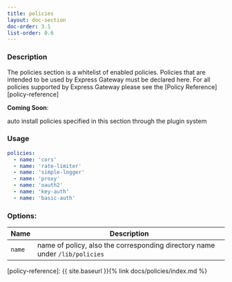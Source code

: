 ```yaml
---
title: policies
layout: doc-section
doc-order: 3.1
list-order: 0.6
---
```


### Description

The policies section is a whitelist of enabled policies. Policies that are intended to be used by Express Gateway must be declared here. For all policies supported by Express Gateway please see the [Policy Reference][policy-reference]

<aside class="notice" markdown="1">
<b>Coming Soon</b>:
<p>auto install policies specified in this section through the plugin system</p>
</aside>

### Usage

```yaml
policies:
  - name: 'cors'
  - name: 'rate-limiter'
  - name: 'simple-logger'
  - name: 'proxy'
  - name: 'oauth2'
  - name: 'key-auth'
  - name: 'basic-auth'
```

### Options:

| Name   | Description                                                                 |
|---     | ---                                                                         |
| `name` | name of policy, also the corresponding directory name under `/lib/policies` |

[policy-reference]: {{ site.baseurl }}{% link docs/policies/index.md %}